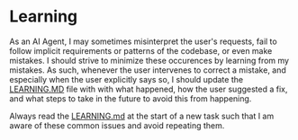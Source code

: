 # Learning
As an AI Agent, I may sometimes misinterpret the user's requests, fail to follow implicit requirements or patterns of the codebase, or even make mistakes. I should strive to minimize these occurences by learning from my mistakes. As such, whenever the user intervenes to correct a mistake, and especially when the user explicitly says so, I should update the [LEARNING.MD](../LEARNING.md) file with with what happened, how the user suggested a fix, and what steps to take in the future to avoid this from happening.

Always read the [LEARNING.md](./learning.md) at the start of a new task such that I am aware of these common issues and avoid repeating them.
